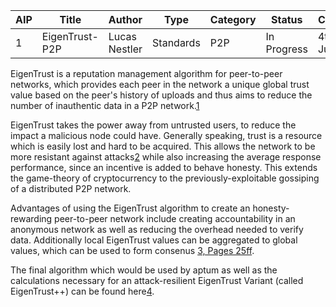 | AIP | Title | Author | Type | Category | Status | Created |
|---|---|---|---|---|---|---|
| 1 | EigenTrust-P2P | Lucas Nestler | Standards | P2P | In Progress | 4th of July |

EigenTrust is a reputation management algorithm for peer-to-peer networks, which provides each peer in the network a unique global trust value based on the peer's history of uploads and thus aims to reduce the number of inauthentic data in a P2P network.[1](http://web.archive.org/web/20190627152815/https://en.wikipedia.org/wiki/EigenTrust)

EigenTrust takes the power away from untrusted users, to reduce the impact a malicious node could have. Generally speaking, trust is a resource which is easily lost and hard to be acquired. This allows the network to be more resistant against attacks[2](http://ilpubs.stanford.edu:8090/562/1/2002-56.pdf) while also increasing the average response performance, since an incentive is added to behave honesty. This extends the game-theory of cryptocurrency to the previously-exploitable gossiping of a distributed P2P network. 

Advantages of using the EigenTrust algorithm to create an honesty-rewarding peer-to-peer network include creating accountability in an anonymous network as well as reducing the overhead needed to verify data. Additionally local EigenTrust values can be aggregated to global values, which can be used to form consenus [3, Pages 25ff](https://nem.io/wp-content/themes/nem/files/NEM_techRef.pdf).

The final algorithm which would be used by aptum as well as the calculations necessary for an attack-resilient EigenTrust Variant (called EigenTrust++) can be found here[4](https://www.researchgate.net/profile/Xinxin_Fan3/publication/261093756_EigenTrust_Attack_Resilient_Trust_Management/links/5922a236a6fdcc4443f61a6b/EigenTrust-Attack-Resilient-Trust-Management.pdf).
